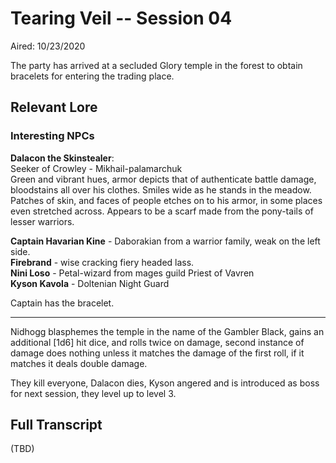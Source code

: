 # Tearing Veil -- Session 04

Aired: 10/23/2020

The party has arrived at a secluded Glory temple in the forest to obtain bracelets for entering the trading place.

## Relevant Lore

### Interesting NPCs
**Dalacon the Skinstealer**:<br>
Seeker of Crowley - Mikhail-palamarchuk<br>
Green and vibrant hues, armor depicts that of authenticate battle damage, bloodstains all over his clothes. Smiles wide as he stands in the meadow. Patches of skin, and faces of people etches on to his armor, in some places even stretched across. Appears to be a scarf made from the pony-tails of lesser warriors.

**Captain Havarian Kine** - Daborakian from a warrior family, weak on the left side.<br>
**Firebrand** - wise cracking fiery headed lass.<br>
**Nini Loso** - Petal-wizard from mages guild
Priest of Vavren<br>
**Kyson Kavola** - Doltenian Night Guard 

Captain has the bracelet.

---

Nidhogg blasphemes the temple in the name of the Gambler Black, gains an additional [1d6] hit dice, and rolls twice on damage, second instance of damage does nothing unless it matches the damage of the first roll, if it matches it deals double damage.

They kill everyone, Dalacon dies, Kyson angered and is introduced as boss for next session, they level up to level 3.

## Full Transcript

(TBD)

